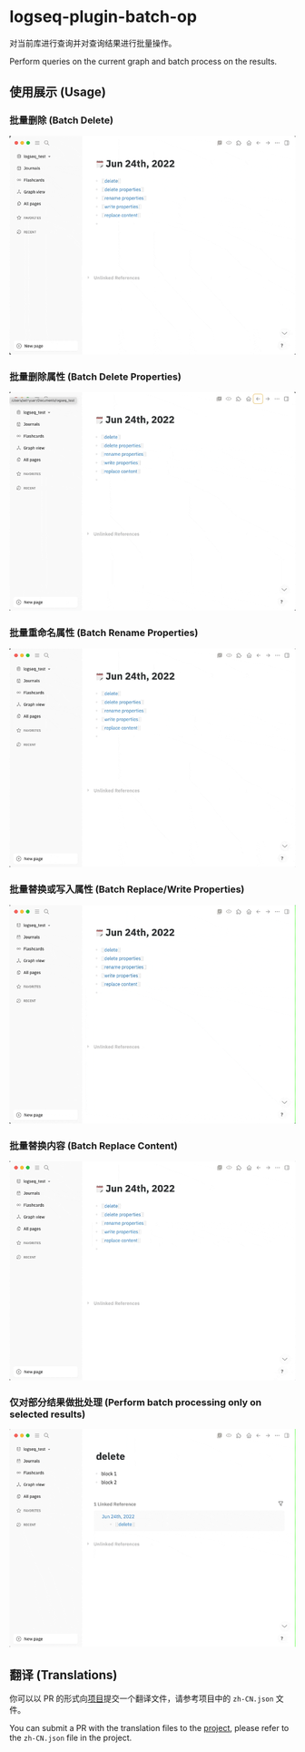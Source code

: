 # logseq-plugin-batch-op

对当前库进行查询并对查询结果进行批量操作。

Perform queries on the current graph and batch process on the results.

## 使用展示 (Usage)

### 批量删除 (Batch Delete)

![delete](delete.gif)

### 批量删除属性 (Batch Delete Properties)

![delete_props](delete_props.gif)

### 批量重命名属性 (Batch Rename Properties)

![rename_props](rename_props.gif)

### 批量替换或写入属性 (Batch Replace/Write Properties)

![write_props](write_props.gif)

### 批量替换内容 (Batch Replace Content)

![replace](replace.gif)

### 仅对部分结果做批处理 (Perform batch processing only on selected results)

![selection](selection.gif)

## 翻译 (Translations)

你可以以 PR 的形式向[项目](https://github.com/sethyuan/logseq-plugin-batch-op/tree/master/src/translations)提交一个翻译文件，请参考项目中的 `zh-CN.json` 文件。

You can submit a PR with the translation files to the [project](https://github.com/sethyuan/logseq-plugin-batch-op/tree/master/src/translations), please refer to the `zh-CN.json` file in the project.
